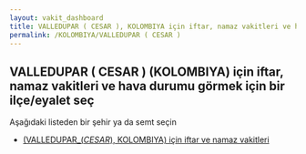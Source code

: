 ```yaml
---
layout: vakit_dashboard
title: VALLEDUPAR ( CESAR ), KOLOMBIYA için iftar, namaz vakitleri ve hava durumu - ilçe/eyalet seç
permalink: /KOLOMBIYA/VALLEDUPAR ( CESAR )
---
```


## VALLEDUPAR ( CESAR ) (KOLOMBIYA) için iftar, namaz vakitleri ve hava durumu  görmek için bir ilçe/eyalet seç

Aşağıdaki listeden bir şehir ya da semt seçin

* [ (VALLEDUPAR_(_CESAR_), KOLOMBIYA) için iftar ve namaz vakitleri](/KOLOMBIYA/VALLEDUPAR_(_CESAR_)/)

<script type="text/javascript">
  var GLOBAL_COUNTRY = 'KOLOMBIYA';
  var GLOBAL_CITY = 'VALLEDUPAR ( CESAR )';
  var GLOBAL_STATE = 'VALLEDUPAR ( CESAR )';
</script>
